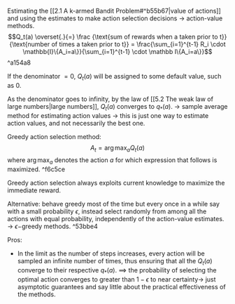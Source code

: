 Estimating the [[2.1 A k-armed Bandit Problem#^b55b67|value of actions]] and using the estimates to make action selection decisions -> action-value methods. 
$$Q_t(a) \overset{.}{=} \frac {\text{sum of rewards when a taken prior to t}}{\text{number of times a taken prior to t}} = \frac{\sum_{i=1}^{t-1} R_i \cdot \mathbb{I}\{A_i=a\}}{\sum_{i=1}^{t-1} \cdot \mathbb I\{A_i=a\}}$$ ^a154a8

If the denominator $=0$, $Q_t(a)$ will be assigned to some default value, such as 0.

As the denominator goes to infinity, by the law of [[5.2 The weak law of large numbers|large numbers]], $Q_t(a)$ converges to $q_*(a)$. -> sample average method for estimating action values -> this is just one way to estimate action values, and not necessarily the best one.

Greedy action selection method: $$A_t = \arg \max_{a}Q_t(a)$$ where $\arg\max_a$ denotes the action $a$ for which expression that follows is maximized. ^f6c5ce

Greedy action selection always exploits current knowledge to maximize the immediate reward.

Alternative: behave greedy most of the time but every once in a while say with a small probability $\epsilon$, instead select randomly from among all the actions with equal probability, independently of the action-value estimates. -> $\epsilon-$greedy methods. ^53bbe4

Pros:
- In the limit as the number of steps increases, every action will be sampled an infinite number of times, thus ensuring that all the $Q_t(a)$ converge to their respective $q_*(a)$. $\implies$ the probability of selecting the optimal action converges to greater than $1-\epsilon$ to near certainty-> just asymptotic guarantees and say little about the practical effectiveness of the methods.
